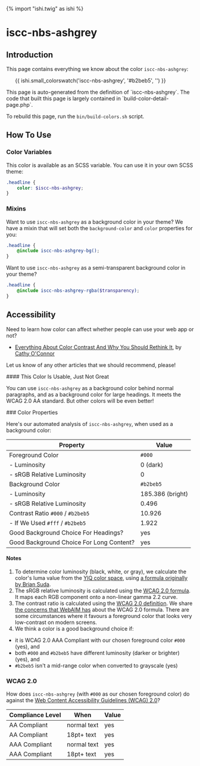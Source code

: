 {% import "ishi.twig" as ishi %}
# iscc-nbs-ashgrey

## Introduction

This page contains everything we know about the color `iscc-nbs-ashgrey`:

<div class="grid">
    <div class="cell">
        <div class="swatch">
            <ul>
                {{ ishi.small_colorswatch('iscc-nbs-ashgrey', '#b2beb5', '') }}
            </ul>
        </div>
    </div>
</div>

<div class="callout attention" markdown="1">
This page is auto-generated from the definition of `iscc-nbs-ashgrey`. The code that built this page is largely contained in `build-color-detail-page.php`.

To rebuild this page, run the `bin/build-colors.sh` script.
</div>

## How To Use

### Color Variables

This color is available as an SCSS variable. You can use it in your own SCSS theme:

```scss
.headline {
    color: $iscc-nbs-ashgrey;
}
```

### Mixins

Want to use `iscc-nbs-ashgrey` as a background color in your theme? We have a mixin that will set both the `background-color` and `color` properties for you:

```scss
.headline {
    @include iscc-nbs-ashgrey-bg();
}
```

Want to use `iscc-nbs-ashgrey` as a semi-transparent background color in your theme?

```scss
.headline {
    @include iscc-nbs-ashgrey-rgba($transparency);
}
```

## Accessibility

Need to learn how color can affect whether people can use your web app or not?

* [Everything About Color Contrast And Why You Should Rethink It](https://www.smashingmagazine.com/2014/10/color-contrast-tips-and-tools-for-accessibility/), by [Cathy O'Connor](http://www.twitter.com/cagocon)

Let us know of any other articles that we should recommend, please!
<div class="callout warning" markdown="1">
#### This Color Is Usable, Just Not Great

You can use `iscc-nbs-ashgrey` as a background color behind normal paragraphs, and as a background color for large headings. It meets the WCAG 2.0 AA standard. But other colors will be even better!
</div>
### Color Properties

Here's our automated analysis of `iscc-nbs-ashgrey`, when used as a background color:

Property | Value
---------|------
Foreground Color | `#000`
- Luminosity | 0 (dark)
- sRGB Relative Luminosity | 0
Background Color | `#b2beb5`
- Luminosity | 185.386 (bright)
- sRGB Relative Luminosity | 0.496
Contrast Ratio `#000` / `#b2beb5` | 10.926
- If We Used `#fff` / `#b2beb5` | 1.922
Good Background Choice For Headings? | yes
Good Background Choice For Long Content? | yes

#### Notes

1. To determine color luminosity (black, white, or gray), we calculate the color's luma value from the [YIQ color space](https://en.wikipedia.org/wiki/YIQ), using [a formula originally by Brian Suda](https://24ways.org/2010/calculating-color-contrast/).
1. The sRGB relative luminosity is calculated using the [WCAG 2.0 formula](https://www.w3.org/TR/WCAG20/#relativeluminancedef). It maps each RGB component onto a non-linear gamma 2.2 curve.
1. The contrast ratio is calculated using the [WCAG 2.0 definition](https://www.w3.org/TR/2008/REC-WCAG20-20081211/#contrast-ratiodef). We share [the concerns that WebAIM has](http://webaim.org/blog/wcag-2-1-feedback/) about the WCAG 2.0 formula. There are some circumstances where it favours a foreground color that looks very low-contrast on modern screens.
1. We think a color is a good background choice if:
  - it is WCAG 2.0 AAA Compliant with our chosen foreground color `#000` (yes), and
  - both `#000` and `#b2beb5` have different luminosity (darker or brighter) (yes), and
  - `#b2beb5` isn't a mid-range color when converted to grayscale (yes)

### WCAG 2.0

How does `iscc-nbs-ashgrey` (with `#000` as our chosen foreground color) do against the [Web Content Accessibility Guidelines (WCAG) 2.0](https://www.w3.org/TR/WCAG20/)?

Compliance Level | When | Value
-----------------|------|------
AA Compliant | normal text | yes
AA Compliant | 18pt+ text | yes
AAA Compliant | normal text | yes
AAA Compliant | 18pt+ text | yes
